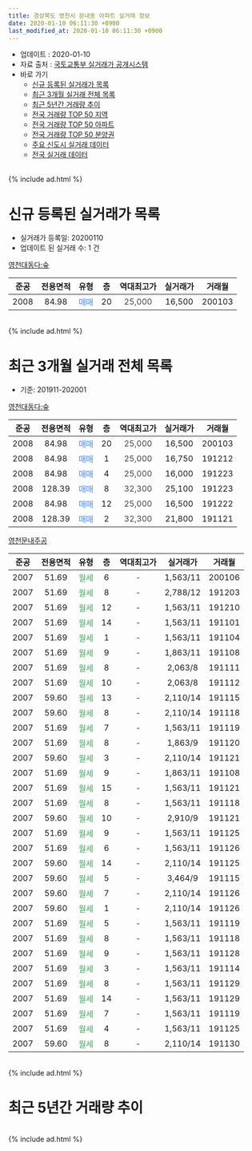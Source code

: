 ```yaml
---
title: 경상북도 영천시 문내동 아파트 실거래 정보
date: 2020-01-10 06:11:30 +0900
last_modified_at: 2020-01-10 06:11:30 +0900
---
```


* 업데이트 : 2020-01-10
* 자료 출처 : [국토교통부 실거래가 공개시스템](http://rt.molit.go.kr)
* 바로 가기
    * [신규 등록된 실거래가 목록](#신규-등록된-실거래가-목록)
    * [최근 3개월 실거래 전체 목록](#최근-3개월-실거래-전체-목록)
    * [최근 5년간 거래량 추이](#최근-5년간-거래량-추이)
    * [전국 거래량 TOP 50 지역](https://inasie.github.io/apt-trade-info/최근-3개월-전국에서-가장-거래가-많이-발생한-지역)
    * [전국 거래량 TOP 50 아파트](https://inasie.github.io/apt-trade-info/최근-3개월-전국에서-가장-거래가-많이-발생한-아파트)
    * [전국 거래량 TOP 50 분양권](https://inasie.github.io/apt-trade-info/최근-3개월-전국에서-가장-거래가-많이-발생한-분양권)
    * [주요 신도시 실거래 데이터](https://inasie.github.io/apt-trade-info/주요-신도시)
    * [전국 실거래 데이터](https://inasie.github.io/apt-trade-info/전국)
<br>
{% include ad.html %}
<br>

# 신규 등록된 실거래가 목록
* 실거래가 등록일: 20200110
* 업데이트 된 실거래 수: 1 건


[영천대동다:숲](https://search.naver.com/search.naver?query=%EA%B2%BD%EC%83%81%EB%B6%81%EB%8F%84+%EC%98%81%EC%B2%9C%EC%8B%9C+%EB%AC%B8%EB%82%B4%EB%8F%99+%EC%98%81%EC%B2%9C%EB%8C%80%EB%8F%99%EB%8B%A4%3A%EC%88%B2)

|준공|전용면적|유형|층|역대최고가|실거래가|거래월|
|:---:|:---:|:---:|:---:|:---:|:---:|:---:|
|2008|84.98|<span style="color:#4285f3">매매</span>|20|<span style="color:#444444">25,000</span>|16,500|200103|


<br>
{% include ad.html %}
<br>

# 최근 3개월 실거래 전체 목록
* 기준: 201911-202001


[영천대동다:숲](https://search.naver.com/search.naver?query=%EA%B2%BD%EC%83%81%EB%B6%81%EB%8F%84+%EC%98%81%EC%B2%9C%EC%8B%9C+%EB%AC%B8%EB%82%B4%EB%8F%99+%EC%98%81%EC%B2%9C%EB%8C%80%EB%8F%99%EB%8B%A4%3A%EC%88%B2)

|준공|전용면적|유형|층|역대최고가|실거래가|거래월|
|:---:|:---:|:---:|:---:|:---:|:---:|:---:|
|2008|84.98|<span style="color:#4285f3">매매</span>|20|<span style="color:#444444">25,000</span>|16,500|200103|
|2008|84.98|<span style="color:#4285f3">매매</span>|1|<span style="color:#444444">25,000</span>|16,750|191212|
|2008|84.98|<span style="color:#4285f3">매매</span>|4|<span style="color:#444444">25,000</span>|16,000|191223|
|2008|128.39|<span style="color:#4285f3">매매</span>|8|<span style="color:#444444">32,300</span>|25,100|191223|
|2008|84.98|<span style="color:#4285f3">매매</span>|12|<span style="color:#444444">25,000</span>|16,500|191222|
|2008|128.39|<span style="color:#4285f3">매매</span>|2|<span style="color:#444444">32,300</span>|21,800|191121|

[영천문내주공](https://search.naver.com/search.naver?query=%EA%B2%BD%EC%83%81%EB%B6%81%EB%8F%84+%EC%98%81%EC%B2%9C%EC%8B%9C+%EB%AC%B8%EB%82%B4%EB%8F%99+%EC%98%81%EC%B2%9C%EB%AC%B8%EB%82%B4%EC%A3%BC%EA%B3%B5)

|준공|전용면적|유형|층|역대최고가|실거래가|거래월|
|:---:|:---:|:---:|:---:|:---:|:---:|:---:|
|2007|51.69|<span style="color:#34a853">월세</span>|6|<span style="color:#444444">-</span>|1,563/11|200106|
|2007|51.69|<span style="color:#34a853">월세</span>|8|<span style="color:#444444">-</span>|2,788/12|191203|
|2007|51.69|<span style="color:#34a853">월세</span>|12|<span style="color:#444444">-</span>|1,563/11|191210|
|2007|51.69|<span style="color:#34a853">월세</span>|14|<span style="color:#444444">-</span>|1,563/11|191101|
|2007|51.69|<span style="color:#34a853">월세</span>|1|<span style="color:#444444">-</span>|1,563/11|191104|
|2007|51.69|<span style="color:#34a853">월세</span>|9|<span style="color:#444444">-</span>|1,863/11|191108|
|2007|51.69|<span style="color:#34a853">월세</span>|8|<span style="color:#444444">-</span>|2,063/8|191111|
|2007|51.69|<span style="color:#34a853">월세</span>|10|<span style="color:#444444">-</span>|2,063/8|191112|
|2007|59.60|<span style="color:#34a853">월세</span>|13|<span style="color:#444444">-</span>|2,110/14|191115|
|2007|59.60|<span style="color:#34a853">월세</span>|8|<span style="color:#444444">-</span>|2,110/14|191118|
|2007|51.69|<span style="color:#34a853">월세</span>|7|<span style="color:#444444">-</span>|1,563/11|191119|
|2007|51.69|<span style="color:#34a853">월세</span>|8|<span style="color:#444444">-</span>|1,863/9|191120|
|2007|59.60|<span style="color:#34a853">월세</span>|3|<span style="color:#444444">-</span>|2,110/14|191121|
|2007|51.69|<span style="color:#34a853">월세</span>|9|<span style="color:#444444">-</span>|1,863/11|191108|
|2007|51.69|<span style="color:#34a853">월세</span>|15|<span style="color:#444444">-</span>|1,563/11|191121|
|2007|51.69|<span style="color:#34a853">월세</span>|8|<span style="color:#444444">-</span>|1,563/11|191118|
|2007|59.60|<span style="color:#34a853">월세</span>|10|<span style="color:#444444">-</span>|2,910/9|191121|
|2007|51.69|<span style="color:#34a853">월세</span>|9|<span style="color:#444444">-</span>|1,563/11|191125|
|2007|51.69|<span style="color:#34a853">월세</span>|6|<span style="color:#444444">-</span>|1,563/11|191126|
|2007|59.60|<span style="color:#34a853">월세</span>|14|<span style="color:#444444">-</span>|2,110/14|191125|
|2007|59.60|<span style="color:#34a853">월세</span>|5|<span style="color:#444444">-</span>|3,464/9|191115|
|2007|59.60|<span style="color:#34a853">월세</span>|7|<span style="color:#444444">-</span>|2,110/14|191126|
|2007|59.60|<span style="color:#34a853">월세</span>|1|<span style="color:#444444">-</span>|2,110/14|191126|
|2007|51.69|<span style="color:#34a853">월세</span>|5|<span style="color:#444444">-</span>|1,563/11|191119|
|2007|51.69|<span style="color:#34a853">월세</span>|8|<span style="color:#444444">-</span>|1,563/11|191118|
|2007|51.69|<span style="color:#34a853">월세</span>|9|<span style="color:#444444">-</span>|1,563/11|191128|
|2007|51.69|<span style="color:#34a853">월세</span>|3|<span style="color:#444444">-</span>|1,563/11|191114|
|2007|51.69|<span style="color:#34a853">월세</span>|8|<span style="color:#444444">-</span>|1,563/11|191129|
|2007|51.69|<span style="color:#34a853">월세</span>|14|<span style="color:#444444">-</span>|1,563/11|191129|
|2007|51.69|<span style="color:#34a853">월세</span>|7|<span style="color:#444444">-</span>|1,563/11|191119|
|2007|51.69|<span style="color:#34a853">월세</span>|4|<span style="color:#444444">-</span>|1,563/11|191125|
|2007|59.60|<span style="color:#34a853">월세</span>|8|<span style="color:#444444">-</span>|2,110/14|191130|


<br>
{% include ad.html %}
<br>

# 최근 5년간 거래량 추이


<div style="width:100%;">
    <canvas id="deal_progress" height="200"></canvas>
</div>

<script>
new Chart(document.getElementById("deal_progress"), {
    type: 'line',
    data: {
        labels: ['201501','201502','201503','201504','201505','201506','201507','201508','201509','201510','201511','201512','201601','201602','201603','201604','201605','201606','201607','201608','201609','201610','201611','201612','201701','201702','201703','201704','201705','201706','201707','201708','201709','201710','201711','201712','201801','201802','201803','201804','201805','201806','201807','201808','201809','201810','201811','201812','201901','201902','201903','201904','201905','201906','201907','201908','201909','201910','201911','201912','202001'],
        datasets: [{
            label: '매매',
            pointRadius: 1,
            data: [0, 3, 2, 0, 1, 3, 3, 1, 2, 2, 0, 0, 0, 0, 2, 1, 2, 0, 0, 1, 0, 3, 1, 1, 1, 2, 0, 1, 3, 0, 1, 0, 0, 0, 1, 2, 2, 0, 3, 0, 2, 2, 0, 2, 1, 0, 0, 0, 0, 0, 0, 1, 0, 1, 1, 2, 3, 2, 1, 4, 1],
            borderColor: "rgba(255, 201, 14, 1)",
            backgroundColor: "rgba(255, 201, 14, 0.5)",
            fill: false,
            lineTension: 0
        },{
            label: '전월세',
            pointRadius: 1,
            data: [1, 0, 1, 0, 1, 1, 0, 0, 0, 2, 28, 1, 5, 4, 0, 0, 0, 0, 2, 2, 0, 0, 1, 0, 1, 1, 2, 3, 0, 2, 1, 3, 3, 3, 24, 3, 12, 4, 4, 2, 1, 2, 1, 2, 1, 1, 2, 3, 2, 0, 0, 4, 3, 3, 2, 1, 1, 3, 29, 2, 1],
            borderColor: "rgba(0, 141, 185, 1)",
            backgroundColor: "rgba(0, 141, 185, 0.5)",
            fill: false,
            lineTension: 0
        }
        ]
    },
    options: {
        responsive: true,
        title: {
            display: false
        },
        tooltips: {
            mode: 'index',
            intersect: false
        },
        hover: {
            mode: 'nearest',
            intersect: true
        },
        scales: {
            xAxes: [{
                display: true,
                scaleLabel: {
                    display: true,
                    labelString: '년/월'
                }
            }],
            yAxes: [{
                display: true,
                ticks: {
                    suggestedMin: 0,
                },
                scaleLabel: {
                    display: true,
                    labelString: '실거래 수'
                }
            }]
        }
    }
});

</script>


<br>
{% include ad.html %}
<br>

